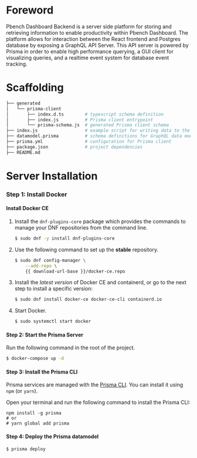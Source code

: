 # Foreword

Pbench Dashboard Backend is a server side platform for storing and retrieving information to enable productivity within Pbench Dashboard. The platform allows for interaction between the React frontend and Postgres database by exposing a GraphQL API Server. This API server is powered by Prisma in order to enable high performance querying, a GUI client for visualizing queries, and a realtime event system for database event tracking.

# Scaffolding

```bash
├── generated
│   └── prisma-client
│       ├── index.d.ts        # typescript schema definition
│       ├── index.js          # Prisma client entrypoint
│       └── prisma-schema.js  # generated Prisma client schema
├── index.js                  # example script for writing data to the Prisma client
├── datamodel.prisma          # schema definitions for GraphQL data model
├── prisma.yml                # configuration for Prisma client
├── package.json              # project dependencies
├── README.md
```

# Server Installation

### Step 1: Install Docker

#### Install Docker CE

1.  Install the `dnf-plugins-core` package which provides the commands to manage
    your DNF repositories from the command line.

    ```bash
    $ sudo dnf -y install dnf-plugins-core
    ```

2.  Use the following command to set up the **stable** repository.

    ```bash
    $ sudo dnf config-manager \
        --add-repo \
        {{ download-url-base }}/docker-ce.repo
    ```

3.  Install the _latest version_ of Docker CE and containerd, or go to the next step to install a specific version:

    ```bash
    $ sudo dnf install docker-ce docker-ce-cli containerd.io
    ```

4.  Start Docker.

    ```bash
    $ sudo systemctl start docker
    ```

#### Step 2: Start the Prisma Server

Run the following command in the root of the project.

```bash
$ docker-compose up -d
```

#### Step 3: Install the Prisma CLI

Prisma services are managed with the [Prisma CLI](!alias-je3ahghip5). You can install it using `npm` (or `yarn`).

<Instruction>

Open your terminal and run the following command to install the Prisma CLI:

```
npm install -g prisma
# or
# yarn global add prisma
```

#### Step 4: Deploy the Prisma datamodel

```bash
$ prisma deploy
```
